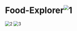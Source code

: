 # Food-Explorer![1](https://user-images.githubusercontent.com/97163222/206119587-e3d1d78a-1509-4d83-aa4e-29d39c44ffc4.png)
![2](https://user-images.githubusercontent.com/97163222/206119610-0b493c62-04ac-47c3-8fa3-582cd06bde14.png)
![3](https://user-images.githubusercontent.com/97163222/206119630-5da105d8-a304-4964-8c41-0c44081dffe1.png)
